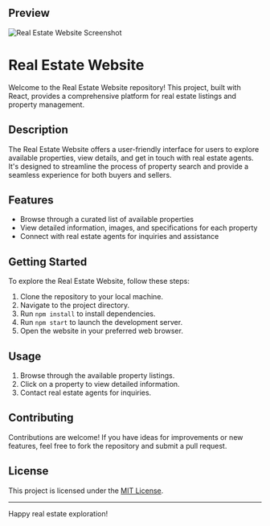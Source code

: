 ## Preview

![Real Estate Website Screenshot](./public/Assets/preview.png)

# Real Estate Website

Welcome to the Real Estate Website repository! This project, built with React, provides a comprehensive platform for real estate listings and property management.

## Description

The Real Estate Website offers a user-friendly interface for users to explore available properties, view details, and get in touch with real estate agents. It's designed to streamline the process of property search and provide a seamless experience for both buyers and sellers.

## Features

- Browse through a curated list of available properties
- View detailed information, images, and specifications for each property
- Connect with real estate agents for inquiries and assistance



## Getting Started

To explore the Real Estate Website, follow these steps:

1. Clone the repository to your local machine.
2. Navigate to the project directory.
3. Run `npm install` to install dependencies.
4. Run `npm start` to launch the development server.
5. Open the website in your preferred web browser.

## Usage

1. Browse through the available property listings.
2. Click on a property to view detailed information.
3. Contact real estate agents for inquiries.

## Contributing

Contributions are welcome! If you have ideas for improvements or new features, feel free to fork the repository and submit a pull request.

## License

This project is licensed under the [MIT License](LICENSE).

---
Happy real estate exploration!
